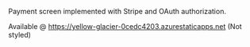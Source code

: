 Payment screen implemented with Stripe and OAuth authorization.

Available @ https://yellow-glacier-0cedc4203.azurestaticapps.net (Not styled)

